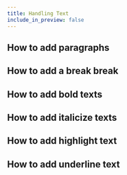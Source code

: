 ```yaml
---
title: Handling Text
include_in_preview: false
---
```


## How to add paragraphs

## How to add a break break

## How to add bold texts

## How to add italicize texts

## How to add highlight text

## How to add underline text

